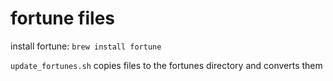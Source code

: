 # fortune files

install fortune:
`brew install fortune`

`update_fortunes.sh` copies files to the fortunes directory and converts them
